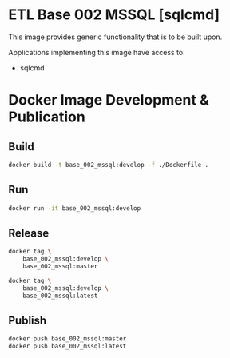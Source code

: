 # ETL Base 002 MSSQL [sqlcmd]

This image provides generic functionality that is to be built upon.

Applications implementing this image have access to:
- sqlcmd

# Docker Image Development & Publication

## Build
```sh
docker build -t base_002_mssql:develop -f ./Dockerfile .
```
## Run
```sh
docker run -it base_002_mssql:develop
```

## Release
```sh
docker tag \
	base_002_mssql:develop \
	base_002_mssql:master

docker tag \
	base_002_mssql:develop \
	base_002_mssql:latest
```

## Publish
```sh
docker push base_002_mssql:master
docker push base_002_mssql:latest
```


